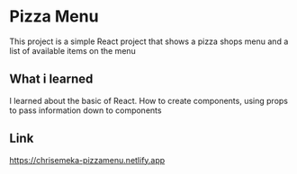 # Pizza Menu

This project is a simple React project that shows a pizza shops menu and a list of available items on the menu

## What i learned 

I learned about the basic of React. How to create components, using props to pass information down to components

## Link

https://chrisemeka-pizzamenu.netlify.app
